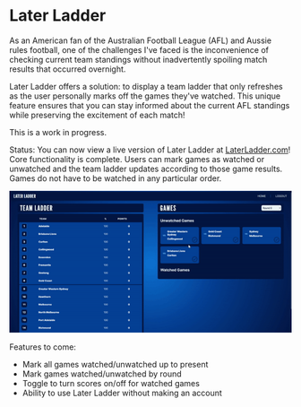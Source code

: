 # Later Ladder

As an American fan of the Australian Football League (AFL) and Aussie rules football, one of the challenges I've faced is the inconvenience of checking current team standings without inadvertently spoiling match results that occurred overnight.

Later Ladder offers a solution: to display a team ladder that only refreshes as the user personally marks off the games they've watched. This unique feature ensures that you can stay informed about the current AFL standings while preserving the excitement of each match!

This is a work in progress. 

Status: You can now view a live version of Later Ladder at [LaterLadder.com](https://www.laterladder.com)! Core functionality is complete. Users can mark games as watched or unwatched and the team ladder updates according to those game results. Games do not have to be watched in any particular order.

![Later Ladder demonstration](demo.gif)

Features to come:

- Mark all games watched/unwatched up to present
- Mark games watched/unwatched by round
- Toggle to turn scores on/off for watched games
- Ability to use Later Ladder without making an account
